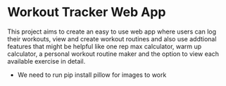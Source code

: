 # Workout Tracker Web App

This project aims to create an easy to use web app where users can log their workouts,
view and create workout routines and also use addtional features that might be helpful
like one rep max calculator, warm up calculator, a personal workout routine maker and
the option to view each available exercise in detail.

- We need to run pip install pillow for images to work
